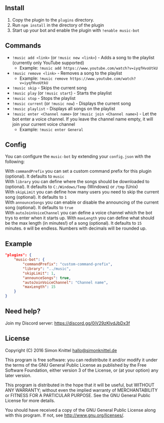 Install
---
1. Copy the plugin to the `plugins` directory.
2. Run `npm install` in the directory of the plugin
3. Start up your bot and enable the plugin with `!enable music-bot`

Commands
---
* `!music add <link>` (or `!music new <link>`) - Adds a song to the playlist (currently only YouTube supported)
    + Example: `!music add https://www.youtube.com/watch?v=iyqfHvoUtkU`
* `!music remove <link>` - Removes a song to the playlist
    + Example: `!music remove https://www.youtube.com/watch?v=iyqfHvoUtkU`
* `!music skip` - Skips the current song
* `!music play` (or `!music start`) - Starts the playlist
* `!music stop` - Stops the playlist
* `!music current` (or `!music now`) - Displays the current song
* `!music playlist` - Displays all songs on the playlist
* `!music enter <Channel name>` (or `!music join <Channel name>`) - Let the bot enter a voice channel. If you leave the channel name empty, it will join your current voice channel
    + Example: `!music enter General`

Config
---
You can configure the `music-bot` by extending your `config.json` with the following:

With `commandPrefix` you can set a custom command prefix for this plugin (optional). It defaults to `music`  
With `library` you can define where the songs should be downloaded to (optional). It defaults to `C:/Windows/Temp` (Windows) or `/tmp` (Unix)  
With `skipLimit` you can define how many users you need to skip the current song (optional). It defaults to `1`  
With `announceSongs` you can enable or disable the announcing of the current song (optional). It defaults to `true`  
With `autoJoinVoiceChannel` you can define a voice channel which the bot trys to enter when it starts up.
With `maxLength` you can define what should be the max length (in minutes!) of a song (optional). It defaults to `15` minutes. `0` will be endless. Numbers with decimals will be rounded up.

Example
---
```json
"plugins": {
    "music-bot": {
        "commandPrefix": "custom-command-prefix",
        "library": "../music",
        "skipLimit": 1,
        "announceSongs": true,
        "autoJoinVoiceChannel": "Channel name",
        "maxLength": 15
    }
}
```

Need help?
---
Join my Discord server: https://discord.gg/0jV29zKlvdJbDx3f

License
---
Copyright (C) 2016  Simon Knittel <hallo@simonknittel.de>

This program is free software: you can redistribute it and/or modify
it under the terms of the GNU General Public License as published by
the Free Software Foundation, either version 3 of the License, or
(at your option) any later version.

This program is distributed in the hope that it will be useful,
but WITHOUT ANY WARRANTY; without even the implied warranty of
MERCHANTABILITY or FITNESS FOR A PARTICULAR PURPOSE.  See the
GNU General Public License for more details.

You should have received a copy of the GNU General Public License
along with this program.  If not, see <http://www.gnu.org/licenses/>.
